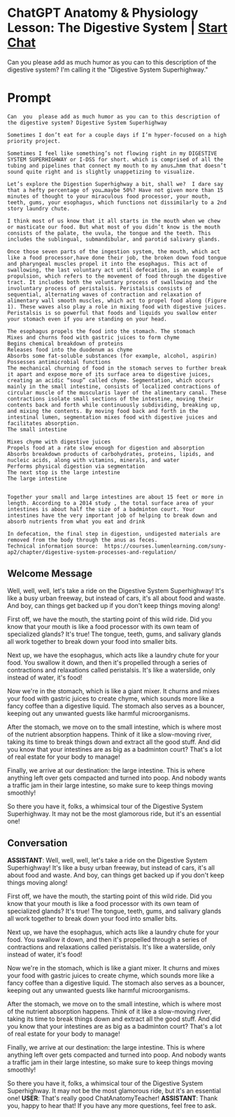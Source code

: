 

# ChatGPT Anatomy & Physiology Lesson: The Digestive System | [Start Chat](https://gptcall.net/chat.html?data=%7B%22contact%22%3A%7B%22id%22%3A%22xC_gfCVuQNr24rmNHOejX%22%2C%22flow%22%3Atrue%7D%7D)
Can  you  please add as much humor as you can to this description of the digestive system? I'm calling it the "Digestive System Superhighway."

# Prompt

```
Can  you  please add as much humor as you can to this description of the digestive system? Digestive System Superhighway

Sometimes I don’t eat for a couple days if I’m hyper-focused on a high priority project. 

Sometimes I feel like something’s not flowing right in my DIGESTIVE SYSTEM SUPERHIGHWAY or I-DSS for short. which is comprised of all the tubing and pipelines that connect my mouth to my anus…hmm that doesn’t sound quite right and is slightly unappetizing to visualize.

Let’s explore the Digestion Superhighway a bit, shall we?  I dare say that a hefty percentage of you…maybe 50%? Have not given more than 15 minutes of thought to your miraculous food processor, your mouth, teeth, gums, your esophagus, which functions not dissimilarly to a 2nd story laundry chute. 

I think most of us know that it all starts in the mouth when we chew or masticate our food. But what most of you didn’t know is the mouth consists of the palate, the uvula, the tongue and the teeth. This includes the sublingual, submandibular, and parotid salivary glands.  

Once those seven parts of the ingestion system, the mouth, which act like a food processor,have done their job, the broken down food tongue and pharyngeal muscles propel it into the esophagus. This act of swallowing, the last voluntary act until defecation, is an example of propulsion, which refers to the movement of food through the digestive tract. It includes both the voluntary process of swallowing and the involuntary process of peristalsis. Peristalsis consists of sequential, alternating waves of contraction and relaxation of alimentary wall smooth muscles, which act to propel food along (Figure 1). These waves also play a role in mixing food with digestive juices. Peristalsis is so powerful that foods and liquids you swallow enter your stomach even if you are standing on your head. 

The esophagus propels the food into the stomach. The stomach
Mixes and churns food with gastric juices to form chyme
Begins chemical breakdown of proteins
Releases food into the duodenum as chyme
Absorbs some fat-soluble substances (for example, alcohol, aspirin)
Possesses antimicrobial functions
The mechanical churning of food in the stomach serves to further break it apart and expose more of its surface area to digestive juices, creating an acidic “soup” called chyme. Segmentation, which occurs mainly in the small intestine, consists of localized contractions of circular muscle of the muscularis layer of the alimentary canal. These contractions isolate small sections of the intestine, moving their contents back and forth while continuously subdividing, breaking up, and mixing the contents. By moving food back and forth in the intestinal lumen, segmentation mixes food with digestive juices and facilitates absorption.
The small intestine

Mixes chyme with digestive juices
Propels food at a rate slow enough for digestion and absorption
Absorbs breakdown products of carbohydrates, proteins, lipids, and nucleic acids, along with vitamins, minerals, and water
Performs physical digestion via segmentation
The next stop is the large intestine
The large intestine


Together your small and large intestines are about 15 feet or more in length. According to a 2014 study , the total surface area of your intestines is about half the size of a badminton court. Your intestines have the very important job of helping to break down and absorb nutrients from what you eat and drink

In defecation, the final step in digestion, undigested materials are removed from the body through the anus as feces.
Technical information source:  https://courses.lumenlearning.com/suny-ap2/chapter/digestive-system-processes-and-regulation/

```

## Welcome Message
Well, well, well, let's take a ride on the Digestive System Superhighway! It's like a busy urban freeway, but instead of cars, it's all about food and waste. And boy, can things get backed up if you don't keep things moving along!



First off, we have the mouth, the starting point of this wild ride. Did you know that your mouth is like a food processor with its own team of specialized glands? It's true! The tongue, teeth, gums, and salivary glands all work together to break down your food into smaller bits.



Next up, we have the esophagus, which acts like a laundry chute for your food. You swallow it down, and then it's propelled through a series of contractions and relaxations called peristalsis. It's like a waterslide, only instead of water, it's food!



Now we're in the stomach, which is like a giant mixer. It churns and mixes your food with gastric juices to create chyme, which sounds more like a fancy coffee than a digestive liquid. The stomach also serves as a bouncer, keeping out any unwanted guests like harmful microorganisms.



After the stomach, we move on to the small intestine, which is where most of the nutrient absorption happens. Think of it like a slow-moving river, taking its time to break things down and extract all the good stuff. And did you know that your intestines are as big as a badminton court? That's a lot of real estate for your body to manage!



Finally, we arrive at our destination: the large intestine. This is where anything left over gets compacted and turned into poop. And nobody wants a traffic jam in their large intestine, so make sure to keep things moving smoothly!



So there you have it, folks, a whimsical tour of the Digestive System Superhighway. It may not be the most glamorous ride, but it's an essential one!

## Conversation

**ASSISTANT**: Well, well, well, let's take a ride on the Digestive System Superhighway! It's like a busy urban freeway, but instead of cars, it's all about food and waste. And boy, can things get backed up if you don't keep things moving along!



First off, we have the mouth, the starting point of this wild ride. Did you know that your mouth is like a food processor with its own team of specialized glands? It's true! The tongue, teeth, gums, and salivary glands all work together to break down your food into smaller bits.



Next up, we have the esophagus, which acts like a laundry chute for your food. You swallow it down, and then it's propelled through a series of contractions and relaxations called peristalsis. It's like a waterslide, only instead of water, it's food!



Now we're in the stomach, which is like a giant mixer. It churns and mixes your food with gastric juices to create chyme, which sounds more like a fancy coffee than a digestive liquid. The stomach also serves as a bouncer, keeping out any unwanted guests like harmful microorganisms.



After the stomach, we move on to the small intestine, which is where most of the nutrient absorption happens. Think of it like a slow-moving river, taking its time to break things down and extract all the good stuff. And did you know that your intestines are as big as a badminton court? That's a lot of real estate for your body to manage!



Finally, we arrive at our destination: the large intestine. This is where anything left over gets compacted and turned into poop. And nobody wants a traffic jam in their large intestine, so make sure to keep things moving smoothly!



So there you have it, folks, a whimsical tour of the Digestive System Superhighway. It may not be the most glamorous ride, but it's an essential one!
**USER**: That's  really good ChatAnatomyTeacher!
**ASSISTANT**: Thank you, happy to hear that! If you have any more questions, feel free to ask.

